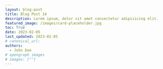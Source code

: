 ```yaml
---
layout: blog-post
title: Blog Post 14
description: Lorem ipsum, dolor sit amet consectetur adipisicing elit. Soluta optio non dolor perferendis dolor sit amet consectetur adipisicing elit dolor sit amet consectetur adipisicing elit.
featured_image: /images/card-placeholder.jpg
toc: True
date: 2023-02-05
last_updated: 2023-02-05
# canonical_url:
authors:
  - John Doe
# opengraph images
# images: [""]
---
```

